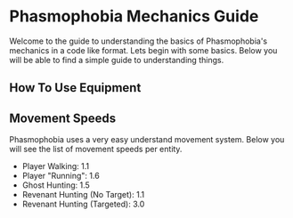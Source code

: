 # Phasmophobia Mechanics Guide
Welcome to the guide to understanding the basics of Phasmophobia's mechanics in a code like format. Lets begin with some basics.
Below you will be able to find a simple guide to understanding things.

## How To Use Equipment

## Movement Speeds
Phasmophobia uses a very easy understand movement system. Below you will see the list of movement speeds per entity.
- Player Walking: 1.1
- Player "Running": 1.6
- Ghost Hunting: 1.5
- Revenant Hunting (No Target): 1.1
- Revenant Hunting (Targeted): 3.0
